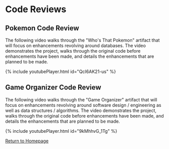 # Code Reviews

## Pokemon Code Review

The following video walks through the "Who's That Pokemon" artifact that will focus on enhancements revolving around databases. The video demonstrates the project, walks through the original code before enhancements have been made, and details the enhancements that are planned to be made.

{% include youtubePlayer.html id="QcI6AK21-us" %}

## Game Organizer Code Review

The following video walks through the "Game Organizer" artifact that will focus on enhancements revolving around software design / engineering as well as data structures / algorithms. The video demonstrates the project, walks through the original code before enhancements have been made, and details the enhancements that are planned to be made.

{% include youtubePlayer.html id="9kMhhvG_1Tg" %}

[Return to Homepage](https://davidmccannjr.github.io/ePortfolio/)
